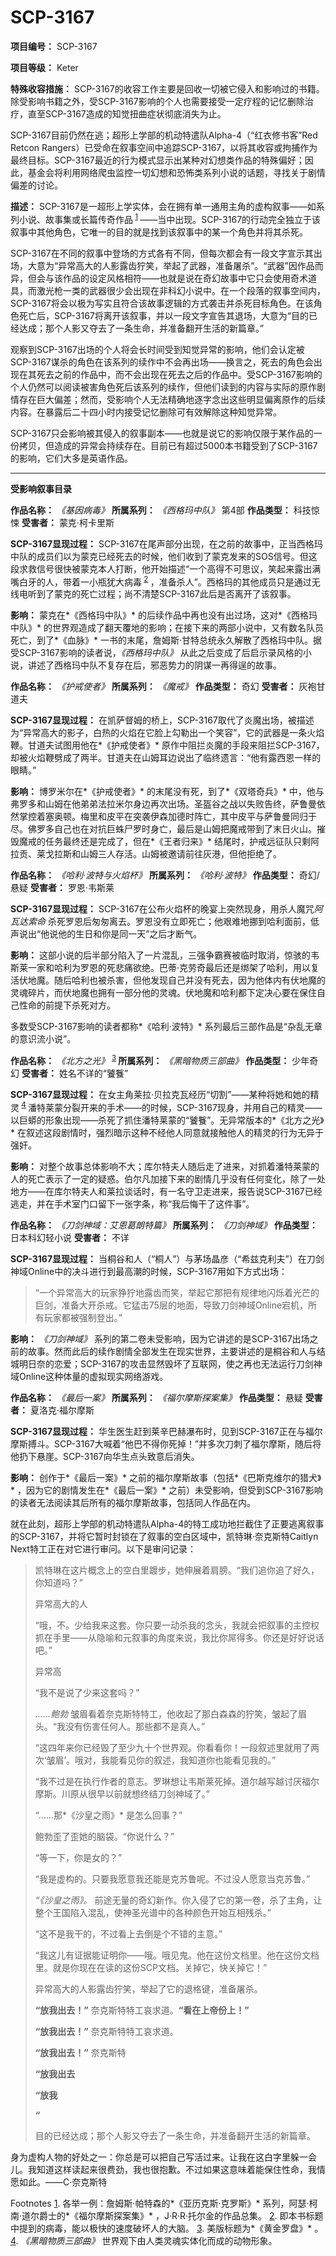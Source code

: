 # SCP-3167
                        


**项目编号：** SCP-3167

**项目等级：** Keter

**特殊收容措施：** SCP-3167的收容工作主要是回收一切被它侵入和影响过的书籍。除受影响书籍之外，受SCP-3167影响的个人也需要接受一定疗程的记忆删除治疗，直至SCP-3167造成的知觉扭曲症状彻底消失为止。

SCP-3167目前仍然在逃；超形上学部的机动特遣队Alpha-4（“红衣修书客”Red Retcon Rangers）已受命在叙事空间中追踪SCP-3167，以将其收容或拘捕作为最终目标。SCP-3167最近的行为模式显示出某种对幻想类作品的特殊偏好；因此，基金会将利用网络爬虫监控一切幻想和恐怖类系列小说的话题，寻找关于剧情偏差的讨论。

**描述：** SCP-3167是一超形上学实体，会在拥有单一通用主角的虚构叙事——如系列小说、故事集或长篇传奇作品<sup class='footnoteref'>
 <a shape='rect' class='footnoteref' id='footnoteref-1' href='javascript:;' onclick='WIKIDOT.page.utils.scrollToReference(&apos;footnote-1&apos;)'>1</a>
</sup> ——当中出现。SCP-3167的行动完全独立于该叙事中其他角色，它唯一的目的就是找到该叙事中的某一个角色并将其杀死。

SCP-3167在不同的叙事中登场的方式各有不同，但每次都会有一段文字宣示其出场，大意为“异常高大的人影露齿狞笑，举起了武器，准备屠杀”。“武器”因作品而异，但会与该作品的设定风格相符——也就是说在奇幻故事中它只会使用奇术道具，而激光枪一类的武器很少会出现在非科幻小说中。在一个段落的叙事空间内，SCP-3167将会以极为写实且符合该故事逻辑的方式袭击并杀死目标角色。在该角色死亡后，SCP-3167将离开该叙事，并以一段文字宣告其退场，大意为“目的已经达成；那个人影又夺去了一条生命，并准备翻开生活的新篇章。”

观察到SCP-3167出场的个人将会长时间受到知觉异常的影响，他们会认定被SCP-3167谋杀的角色在该系列的续作中不会再出场——换言之，死去的角色会出现在其死去之前的作品中，而不会出现在死去之后的作品中。受SCP-3167影响的个人仍然可以阅读被害角色死后该系列的续作，但他们读到的内容与实际的原作剧情存在巨大偏差；然而，受影响个人无法精确地逐字念出这些明显偏离原作的后续内容。在暴露后二十四小时内接受记忆删除可有效解除这种知觉异常。

SCP-3167只会影响被其侵入的叙事副本——也就是说它的影响仅限于某作品的一份拷贝，但造成的异常会持续存在。目前已有超过5000本书籍受到了SCP-3167的影响，它们大多是英语作品。


---

**受影响叙事目录** 

**作品名称：** *《基因病毒》* 
**所属系列：** *《西格玛中队》* 第4部
**作品类型：** 科技惊悚
**受害者：** 蒙克·柯卡里斯

**SCP-3167显现过程：** SCP-3167在尾声部分出现，在之前的故事中，正当西格玛中队的成员们以为蒙克已经死去的时候，他们收到了蒙克发来的SOS信号。但这段求救信号很快被蒙克本人打断，他开始描述“一个高得不可思议，笑起来露出满嘴白牙的人，带着一小瓶犹大病毒<sup class='footnoteref'>
 <a shape='rect' class='footnoteref' id='footnoteref-2' href='javascript:;' onclick='WIKIDOT.page.utils.scrollToReference(&apos;footnote-2&apos;)'>2</a>
</sup>，准备杀人”。西格玛的其他成员只是通过无线电听到了蒙克的死亡过程；尚不清楚SCP-3167此后是否离开了该叙事。

**影响：** 蒙克在*《西格玛中队》* 的后续作品中再也没有出过场，这对*《西格玛中队》* 的世界观造成了翻天覆地的影响；在接下来的两部小说中，又有数名队员死亡，到了*《血脉》* 一书的末尾，詹姆斯·甘特总统永久解散了西格玛中队。据受SCP-3167影响的读者说，*《西格玛中队》* 从此之后变成了后启示录风格的小说，讲述了西格玛中队不复存在后，邪恶势力的阴谋一再得逞的故事。

**作品名称：** *《护戒使者》* 
**所属系列：** *《魔戒》* 
**作品类型：** 奇幻
**受害者：** 灰袍甘道夫

**SCP-3167显现过程：** 在凯萨督姆的桥上，SCP-3167取代了炎魔出场，被描述为“异常高大的影子，白热的火焰在它脸上勾勒出一个笑容”，它的武器是一条火焰鞭。甘道夫试图用他在*《护戒使者》* 原作中阻拦炎魔的手段来阻拦SCP-3167，却被火焰鞭劈成了两半。甘道夫在山姆耳边说出了临终遗言：“他有露西恩一样的眼睛。”

**影响：** 博罗米尔在*《护戒使者》* 的末尾没有死，到了*《双塔奇兵》* 中，他与弗罗多和山姆在他弟弟法拉米尔身边再次出场。圣盔谷之战以失败告终，萨鲁曼依然掌控着塞奥顿。梅里和皮平在突袭伊森加德时阵亡，其中皮平与萨鲁曼同归于尽。佛罗多自己也在对抗巨蛛尸罗时身亡，最后是山姆把魔戒带到了末日火山。摧毁魔戒的任务最终还是完成了，但在*《王者归来》* 结尾时，护戒远征队只剩阿拉贡、莱戈拉斯和山姆三人存活。山姆被邀请前往灰港，但他拒绝了。

**作品名称：** *《哈利·波特与火焰杯》* 
**所属系列：** *《哈利·波特》* 
**作品类型：** 奇幻/悬疑
**受害者：** 罗恩·韦斯莱

**SCP-3167显现过程：** SCP-3167在公布火焰杯的晚宴上突然现身，用杀人魔咒*阿瓦达索命* 杀死罗恩后匆匆离去。罗恩没有立即死亡；他艰难地挪到哈利面前，低声说出“他说他的生日和你是同一天”之后才断气。

**影响：** 这部小说的后半部分陷入了一片混乱，三强争霸赛被临时取消，惊骇的韦斯莱一家和哈利为罗恩的死悲痛欲绝。巴蒂·克劳奇最后还是绑架了哈利，用以复活伏地魔。随后哈利也被杀害，但他发现自己并没有死去，因为他体内有伏地魔的灵魂碎片，而伏地魔也拥有一部分他的灵魂。伏地魔和哈利都下定决心要在保住自己性命的前提下杀死对方。

多数受SCP-3167影响的读者都称*《哈利·波特》* 系列最后三部作品是“杂乱无章的意识流小说”。

**作品名称：** *《北方之光》* <sup class='footnoteref'>
 <a shape='rect' class='footnoteref' id='footnoteref-3' href='javascript:;' onclick='WIKIDOT.page.utils.scrollToReference(&apos;footnote-3&apos;)'>3</a>
</sup>
**所属系列：** *《黑暗物质三部曲》* 
**作品类型：** 少年奇幻
**受害者：** 姓名不详的“饕餮”

**SCP-3167显现过程：** 在女主角莱拉·贝拉克瓦经历“切割”——某种将她和她的精灵<sup class='footnoteref'>
 <a shape='rect' class='footnoteref' id='footnoteref-4' href='javascript:;' onclick='WIKIDOT.page.utils.scrollToReference(&apos;footnote-4&apos;)'>4</a>
</sup>潘特莱蒙分裂开来的手术——的时候，SCP-3167现身，并用自己的精灵——以巨蟒的形象出现——杀死了抓住潘特莱蒙的“饕餮”。无异常版本的*《北方之光》* 在叙述这段剧情时，强烈暗示这种不经他人同意就接触他人的精灵的行为无异于强奸。

**影响：** 对整个故事总体影响不大；库尔特夫人随后走了进来，对抓着潘特莱蒙的人的死亡表示了一定的疑惑。伯尔凡加接下来的剧情几乎没有任何变化，除了一处地方——在库尔特夫人和莱拉谈话时，有一名守卫走进来，报告说SCP-3167已经逃走，并在手术室门口留下一张字条，称“我后悔干了这件事”。

**作品名称：** *《刀剑神域：艾恩葛朗特篇》* 
**所属系列：** *《刀剑神域》* 
**作品类型：** 日本科幻轻小说
**受害者：** 不详

**SCP-3167显现过程：** 当桐谷和人（“桐人”）与茅场晶彦（“希兹克利夫”）在刀剑神域Online中的决斗进行到最高潮的时候，SCP-3167用如下方式出场：


> “一个异常高大的玩家狰狞地露齿而笑，举起它那把有规律地闪烁着光芒的巨剑，准备大开杀戒。它猛击75层的地面，导致刀剑神域Online宕机，所有玩家都被强制登出。”
> 

**影响：** *《刀剑神域》* 系列的第二卷未受影响，因为它讲述的是SCP-3167出场之前的故事。然而此后的续作剧情全部发生在现实世界，主要讲述的是桐谷和人与结城明日奈的恋爱；SCP-3167的攻击显然毁坏了互联网，使之再也无法运行刀剑神域Online这种体量的虚拟现实网络游戏。

**作品名称：** *《最后一案》* 
**所属系列：** *《福尔摩斯探案集》* 
**作品类型：** 悬疑
**受害者：** 夏洛克·福尔摩斯

**SCP-3167显现过程：** 华生医生赶到莱辛巴赫瀑布时，见到SCP-3167正在与福尔摩斯搏斗。SCP-3167大喊着“他巴不得你死掉！”并多次刀刺了福尔摩斯，随后将他扔下悬崖。SCP-3167向华生点头致意后消失。

**影响：** 创作于*《最后一案》* 之前的福尔摩斯故事（包括*《巴斯克维尔的猎犬》* ，因为它的剧情发生在*《最后一案》* 之前）未受影响，但受到SCP-3167影响的读者无法阅读其后所有的福尔摩斯故事，包括同人作品在内。

就在此刻，超形上学部的机动特遣队Alpha-4的特工成功地拦截住了正要逃离叙事的SCP-3167，并将它暂时封锁在了叙事的空白区域中，凯特琳·奈克斯特Caitlyn Next特工正在对它进行审问。以下是审问记录：


> 凯特琳在这片概念上的空白里踱步，她伸展着肩膀。“我们追你追了好久，你知道吗？”
> 
> 异常高大的人
> 
> “哦，不。少给我来这套。你只要一动杀我的念头，我就会把叙事的主控权抓在手里——从隐喻和元叙事的角度来说，我比你屌得多。你还是好好说话吧。”
> 
> 异常高
> 
> “我不是说了少来这套吗？”
> 
> *……鲍勃* 皱眉看着奈克斯特特工，他收起了那白森森的狞笑，皱起了眉头。“我没有伤害任何人。那些都不是真人。”
> 
> “这四年来你已经毁了至少九十个世界观。你看看你！一段叙述里就用了两次‘皱眉’。哦对，我能看见你的叙述，我知道你也能看见我的。”
> 
> “我不过是在执行作者的意志。罗琳想让韦斯莱死掉。道尔越写越讨厌福尔摩斯。川原从很早以前就想终结刀剑神域了。”
> 
> “……那*《沙皇之雨》* 是怎么回事？”
> 
> 鲍勃歪了歪她的脑袋。“你说什么？”
> 
> “等一下，你是女的？”
> 
> “我是虚构的。只要我愿意我还能是克苏鲁呢。不过没人愿意当克苏鲁。”
> 
> *“《沙皇之雨》。* 前途无量的奇幻新作。你入侵了它的第一卷，杀了主角，让整个王国陷入混乱，使神圣光谱中的各种颜色开始互相残杀。”
> 
> “这不是我干的，不过看上去倒是个不错的主意。”
> 
> “我这儿有证据能证明你——哦。哦见鬼。他在这份文档里。他在这份文档里。就是你现在在读的这份SCP文档。关掉它，快关掉它！”
> 
> 异常高大的人影露齿狞笑，举起了它的退格键，准备屠杀。
> 
> **“放我出去！”** 奈克斯特特工哀求道。**“看在上帝份上！”** 
> 
> **“放我出去！”** 奈克斯特特工哀求道。
> 
> **“放我出去！”** 奈克斯特
> 
> **“放我出去** 
> 
> **“放我** 
> 
> **“** 
> 
> 目的已经达成；那个人影又夺去了一条生命，并准备翻开生活的新篇章。
> 

身为虚构人物的好处之一：你总是可以把自己写活过来。让我在这白字里躲一会儿。我知道这样读起来很费劲，我也很抱歉。不过如果这意味着能保住性命，我情愿如此。——C·奈克斯特



Footnotes
<a shape='rect' href='javascript:;' onclick='WIKIDOT.page.utils.scrollToReference(&apos;footnoteref-1&apos;)'>1</a>. 各举一例：詹姆斯·帕特森的*《亚历克斯·克罗斯》* 系列，阿瑟·柯南·道尔爵士的*《福尔摩斯探案集》* ，J·R·R·托尔金的作品总集。
<a shape='rect' href='javascript:;' onclick='WIKIDOT.page.utils.scrollToReference(&apos;footnoteref-2&apos;)'>2</a>. 即本书标题中提到的病毒，能以极快的速度破坏人的大脑。
<a shape='rect' href='javascript:;' onclick='WIKIDOT.page.utils.scrollToReference(&apos;footnoteref-3&apos;)'>3</a>. 美版标题为*《黄金罗盘》* 。
<a shape='rect' href='javascript:;' onclick='WIKIDOT.page.utils.scrollToReference(&apos;footnoteref-4&apos;)'>4</a>. *《黑暗物质三部曲》* 世界观下由人类灵魂实体化而成的动物形象。


                    